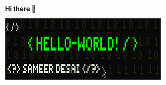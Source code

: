## Hi there 👋

<img src="img.png" alt="Description of the image" width="1000" height="200">
<!-- ![Visitor Count](https://profile-counter.glitch.me/{Sameeratweb}/count.svg) -->
<!-- <p align="left"> <img src="https://komarev.com/ghpvc/?username=Sameeratweb&label=Profile%20views&color=0e75b6&style=flat" /> </p> -->







<!--
**Sameeratweb/Sameeratweb** is a ✨ _special_ ✨ repository because its `README.md` (this file) appears on your GitHub profile.

Here are some ideas to get you started:

- 🔭 I’m currently working on ...
- 🌱 I’m currently learning how to code
- 👯 I’m looking to collaborate on ...
- 🤔 I’m looking for help with ...
- 💬 Ask me about ...
- 📫 How to reach me: ...
- 😄 Pronouns: He/Him
- ⚡ Fun fact: ...

[![An image of @sameeratweb's Holopin badges, which is a link to view their full Holopin profile](https://holopin.me/sameeratweb)](https://holopin.io/@sameeratweb)
-->

